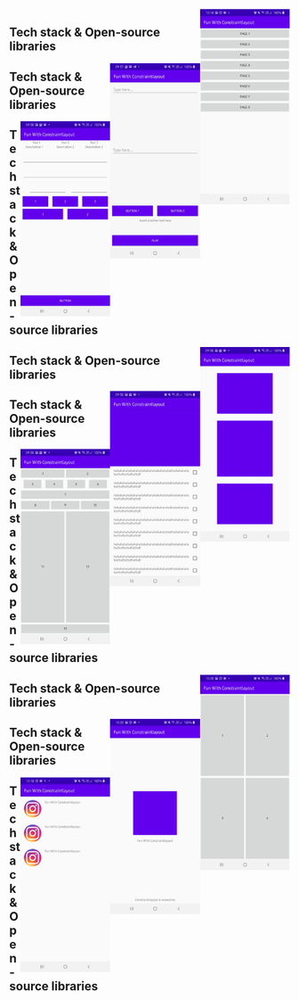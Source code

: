 <img src="/previews/img_home.jpeg" align="right" width="32%"/>

## Tech stack & Open-source libraries

<img src="/previews/img_page1.jpeg" align="right" width="32%"/>

## Tech stack & Open-source libraries

<img src="/previews/img_page2.jpeg" align="right" width="32%"/>

## Tech stack & Open-source libraries

<img src="/previews/img_page3.jpeg" align="right" width="32%"/>

## Tech stack & Open-source libraries
<img src="/previews/img_page4.jpeg" align="right" width="32%"/>

## Tech stack & Open-source libraries

<img src="/previews/img_page5.jpeg" align="right" width="32%"/>

## Tech stack & Open-source libraries

<img src="/previews/img_page6.jpeg" align="right" width="32%"/>

## Tech stack & Open-source libraries

<img src="/previews/img_page7.jpeg" align="right" width="32%"/>

## Tech stack & Open-source libraries

<img src="/previews/img_page8.jpeg" align="right" width="32%"/>

## Tech stack & Open-source libraries
